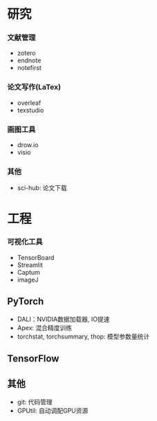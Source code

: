 
# 研究

### 文献管理
- zotero
- endnote
- notefirst


### 论文写作(LaTex)
- overleaf
- texstudio

### 画图工具
- drow.io
- visio


### 其他
- sci-hub: 论文下载

# 工程

### 可视化工具
- TensorBoard
- Streamlit
- Captum
- imageJ 

## PyTorch
- DALI：NVIDIA数据加载器, IO提速
- Apex: 混合精度训练
- torchstat, torchsummary, thop: 模型参数量统计

## TensorFlow


## 其他
- git: 代码管理
- GPUtil: 自动调配GPU资源
